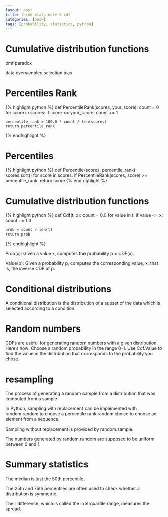 ```yaml
---
layout: post
title: think-stats-note-3 cdf
categories: [book]
tags: [probability, statistics, python]
---
```


Cumulative distribution functions
=================================

pmf paradox

data oversampled selection bias

Percentiles Rank
================

{% highlight python %}
def PercentileRank(scores, your_score):
	count = 0
	for score in scores:
		if score <= your_score:
			count += 1
	
	percentile_rank = 100.0 * count / len(scores)
	return percentile_rank
{% endhighlight %}

Percentiles
===========

{% highlight python %}
def Percentile(scores, percentile_rank):
	scores.sort()
	for score in scores:
		if PercentileRank(scores, score) >= percentile_rank:
			return score
{% endhighlight %}

Cumulative distribution functions
=================================

{% highlight python %}
def Cdf(t, x):
	count = 0.0
	for value in t:
		if value <= x:
			count += 1.0
	
	prob = count / len(t)
	return prob
{% endhighlight %}

Prob(x): Given a value x, computes the probability p = CDF(x).

Value(p): Given a probability p, computes the corresponding value, x; that is, the inverse CDF of p.

Conditional distributions
=========================

A conditional distribution is the distribution of a subset of the data which 
is selected according to a condition.

Random numbers
==============

CDFs are useful for generating random numbers with a given distribution.
Here’s how:
	Choose a random probability in the range 0–1.
	Use Cdf.Value to find the value in the distribution that corresponds
to the probability you chose.

resampling
==========

The process of generating a random sample from a distribution that was 
computed from a sample.

In Python, sampling with replacement can be implemented with
	random.random to choose a percentile rank
	random.choice to choose an element from a sequence. 

Sampling without replacement is provided by random.sample.

The numbers generated by random.random are supposed to be uniform between 0 and 1.

Summary statistics
==================

The median is just the 50th percentile.

The 25th and 75th percentiles are often used to check whether a distribution is symmetric.

Their difference, which is called the interquartile range, measures the spread.

